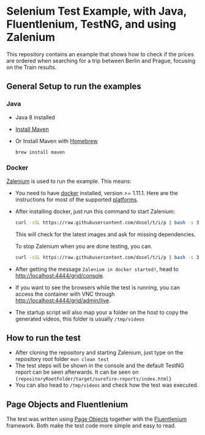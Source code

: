# Selenium Test Example, with Java, Fluentlenium, TestNG, and using Zalenium

This repository contains an example that shows how to check if the prices are ordered when searching for a trip 
between Berlin and Prague, focusing on the Train results. 

## General Setup to run the examples

### Java
* Java 8 installed
* [Install Maven](https://maven.apache.org/install.html)
* Or Install Maven with [Homebrew](http://brew.sh/)

    ```sh
    brew install maven
    ```

### Docker
[Zalenium](https://github.com/zalando/zalenium) is used to run the example.
This means:
* You need to have [docker](https://www.docker.com/) installed, version >= 1.11.1. Here are the instructions for 
most of the supported [platforms](https://www.docker.com/products/docker).
* After installing docker, just run this command to start Zalenium:

  ```sh
  curl -sSL https://raw.githubusercontent.com/dosel/t/i/p | bash -s 3 start
  ```
  
  This will check for the latest images and ask for missing dependencies.
  
  To stop Zalenium when you are done testing, you can.

  ```sh
  curl -sSL https://raw.githubusercontent.com/dosel/t/i/p | bash -s 3 stop
  ```

* After getting the message `Zalenium in docker started!`, head to [http://localhost:4444/grid/console](http://localhost:4444/grid/console).

* If you want to see the browsers while the test is running, you can access the container with VNC through 
[http://localhost:4444/grid/admin/live](http://localhost:4444/grid/admin/live).

* The startup script will also map your a folder on the host to copy the generated videos, this folder is usually 
`/tmp/videos`
 
 
## How to run the test
* After cloning the repository and starting Zalenium, just type on the repository root folder `mvn clean test`
* The test steps will be shown in the console and the default TestNG report can be seen afterwards. It can be seen on
`{repositoryRootFolder/target/surefire-reports/index.html}`
* You can also head to `/tmp/videos` and check how the test was executed.


## Page Objects and Fluentlenium

The test was written using [Page Objects](http://martinfowler.com/bliki/PageObject.html) together with the 
[Fluentlenium](http://fluentlenium.org) framework. Both make the test code more simple and easy to read. 



